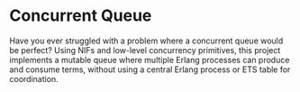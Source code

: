 Concurrent Queue
=====

Have you ever struggled with a problem where a concurrent queue would
be perfect? Using NIFs and low-level concurrency primitives, this
project implements a mutable queue where multiple Erlang processes can
produce and consume terms, without using a central Erlang process or
ETS table for coordination.
